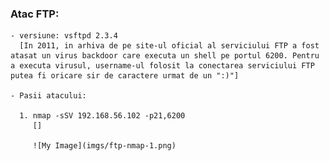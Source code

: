 ### Atac FTP:

    - versiune: vsftpd 2.3.4
      [In 2011, in arhiva de pe site-ul oficial al serviciului FTP a fost atasat un virus backdoor care executa un shell pe portul 6200. Pentru a executa virusul, username-ul folosit la conectarea serviciului FTP putea fi oricare sir de caractere urmat de un ":)"]

    - Pasii atacului:
      
      1. nmap -sSV 192.168.56.102 -p21,6200
         []
         
         ![My Image](imgs/ftp-nmap-1.png)
